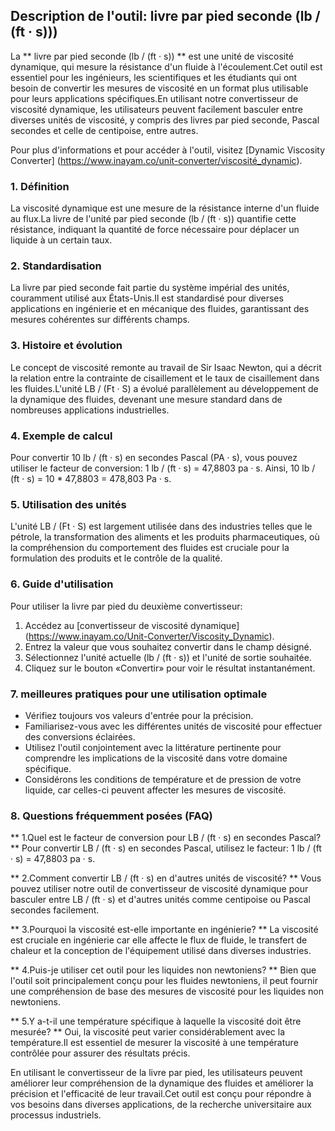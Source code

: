 ## Description de l'outil: livre par pied seconde (lb / (ft · s)))

La ** livre par pied seconde (lb / (ft · s)) ** est une unité de viscosité dynamique, qui mesure la résistance d'un fluide à l'écoulement.Cet outil est essentiel pour les ingénieurs, les scientifiques et les étudiants qui ont besoin de convertir les mesures de viscosité en un format plus utilisable pour leurs applications spécifiques.En utilisant notre convertisseur de viscosité dynamique, les utilisateurs peuvent facilement basculer entre diverses unités de viscosité, y compris des livres par pied seconde, Pascal secondes et celle de centipoise, entre autres.

Pour plus d'informations et pour accéder à l'outil, visitez [Dynamic Viscosity Converter] (https://www.inayam.co/unit-converter/viscosité_dynamic).

### 1. Définition
La viscosité dynamique est une mesure de la résistance interne d'un fluide au flux.La livre de l'unité par pied seconde (lb / (ft · s)) quantifie cette résistance, indiquant la quantité de force nécessaire pour déplacer un liquide à un certain taux.

### 2. Standardisation
La livre par pied seconde fait partie du système impérial des unités, couramment utilisé aux États-Unis.Il est standardisé pour diverses applications en ingénierie et en mécanique des fluides, garantissant des mesures cohérentes sur différents champs.

### 3. Histoire et évolution
Le concept de viscosité remonte au travail de Sir Isaac Newton, qui a décrit la relation entre la contrainte de cisaillement et le taux de cisaillement dans les fluides.L'unité LB / (Ft · S) a évolué parallèlement au développement de la dynamique des fluides, devenant une mesure standard dans de nombreuses applications industrielles.

### 4. Exemple de calcul
Pour convertir 10 lb / (ft · s) en secondes Pascal (PA · s), vous pouvez utiliser le facteur de conversion:
1 lb / (ft · s) = 47,8803 pa · s.
Ainsi, 10 lb / (ft · s) = 10 * 47,8803 = 478,803 Pa · s.

### 5. Utilisation des unités
L'unité LB / (Ft · S) est largement utilisée dans des industries telles que le pétrole, la transformation des aliments et les produits pharmaceutiques, où la compréhension du comportement des fluides est cruciale pour la formulation des produits et le contrôle de la qualité.

### 6. Guide d'utilisation
Pour utiliser la livre par pied du deuxième convertisseur:
1. Accédez au [convertisseur de viscosité dynamique] (https://www.inayam.co/Unit-Converter/Viscosity_Dynamic).
2. Entrez la valeur que vous souhaitez convertir dans le champ désigné.
3. Sélectionnez l'unité actuelle (lb / (ft · s)) et l'unité de sortie souhaitée.
4. Cliquez sur le bouton «Convertir» pour voir le résultat instantanément.

### 7. meilleures pratiques pour une utilisation optimale
- Vérifiez toujours vos valeurs d'entrée pour la précision.
- Familiarisez-vous avec les différentes unités de viscosité pour effectuer des conversions éclairées.
- Utilisez l'outil conjointement avec la littérature pertinente pour comprendre les implications de la viscosité dans votre domaine spécifique.
- Considérons les conditions de température et de pression de votre liquide, car celles-ci peuvent affecter les mesures de viscosité.

### 8. Questions fréquemment posées (FAQ)

** 1.Quel est le facteur de conversion pour LB / (ft · s) en secondes Pascal? **
Pour convertir LB / (ft · s) en secondes Pascal, utilisez le facteur: 1 lb / (ft · s) = 47,8803 pa · s.

** 2.Comment convertir LB / (ft · s) en d'autres unités de viscosité? **
Vous pouvez utiliser notre outil de convertisseur de viscosité dynamique pour basculer entre LB / (ft · s) et d'autres unités comme centipoise ou Pascal secondes facilement.

** 3.Pourquoi la viscosité est-elle importante en ingénierie? **
La viscosité est cruciale en ingénierie car elle affecte le flux de fluide, le transfert de chaleur et la conception de l'équipement utilisé dans diverses industries.

** 4.Puis-je utiliser cet outil pour les liquides non newtoniens? **
Bien que l'outil soit principalement conçu pour les fluides newtoniens, il peut fournir une compréhension de base des mesures de viscosité pour les liquides non newtoniens.

** 5.Y a-t-il une température spécifique à laquelle la viscosité doit être mesurée? **
Oui, la viscosité peut varier considérablement avec la température.Il est essentiel de mesurer la viscosité à une température contrôlée pour assurer des résultats précis.

En utilisant le convertisseur de la livre par pied, les utilisateurs peuvent améliorer leur compréhension de la dynamique des fluides et améliorer la précision et l'efficacité de leur travail.Cet outil est conçu pour répondre à vos besoins dans diverses applications, de la recherche universitaire aux processus industriels.